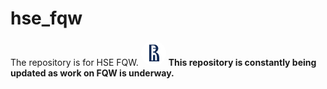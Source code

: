 # hse_fqw
The repository is for HSE FQW.
<svg width="40" height="40" viewBox="0 0 40 40" fill="none" xmlns="http://www.w3.org/2000/svg"><path fill="#fff" fill-rule="evenodd" clip-rule="evenodd" d="M20 0C8.91429 0 0 8.91429 0 20C0 30.9714 8.91429 40 20 40C30.9714 40 40 31.0857 40 20C39.8857 8.91429 30.9714 0 20 0Z"></path><path fill="#0F2954" fill-rule="evenodd" clip-rule="evenodd" d="M23.4286 18.1714C24.6857 17.6 25.4857 16.8 26.0572 16.2285C27.0857 15.0857 27.4286 13.7142 27.4286 12.3428C27.4286 11.3142 27.0857 9.14281 25.2572 7.6571C24 6.62853 22.8572 6.17139 20.1143 6.17139H18.7429H18.6286H12.9143V32.9142H29.0286V27.7714C29.0286 22.9714 27.5429 19.6571 23.4286 18.1714ZM25.3714 31.5428H22.4V22.6285H19.0857V31.5428H16.4572V7.54281H19.0857C20.1143 7.54281 21.6 7.77139 22.6286 9.02853C23.2 9.71424 23.5429 10.6285 23.6572 11.4285H18.9714V12.8H23.6572C23.6572 13.6 23.4286 14.6285 22.6286 15.6571C21.9429 16.5714 20.6857 17.3714 18.9714 17.3714V18.7428C23.5429 18.7428 25.2572 21.7142 25.2572 27.3142V31.5428H25.3714Z"></path></svg>
**This repository is constantly being updated as work on FQW is underway.**

